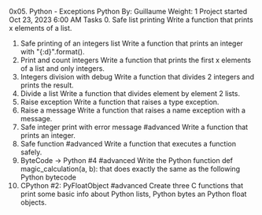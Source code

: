 0x05. Python - Exceptions
Python
 By: Guillaume
 Weight: 1
 Project started Oct 23, 2023 6:00 AM
Tasks
0. Safe list printing
	Write a function that prints x elements of a list.
1. Safe printing of an integers list
	Write a function that prints an integer with "{:d}".format().
2. Print and count integers
	Write a function that prints the first x elements of a list and only integers.
3. Integers division with debug
	Write a function that divides 2 integers and prints the result.
4. Divide a list
	Write a function that divides element by element 2 lists.
5. Raise exception
	Write a function that raises a type exception.
6. Raise a message
	Write a function that raises a name exception with a message.
7. Safe integer print with error message
#advanced
	Write a function that prints an integer.
8. Safe function
#advanced
	Write a function that executes a function safely.
9. ByteCode -> Python #4
#advanced
	Write the Python function def magic_calculation(a, b): that does exactly the same as the following Python bytecode
10. CPython #2: PyFloatObject
#advanced
	Create three C functions that print some basic info about Python lists, Python bytes an Python float objects.

